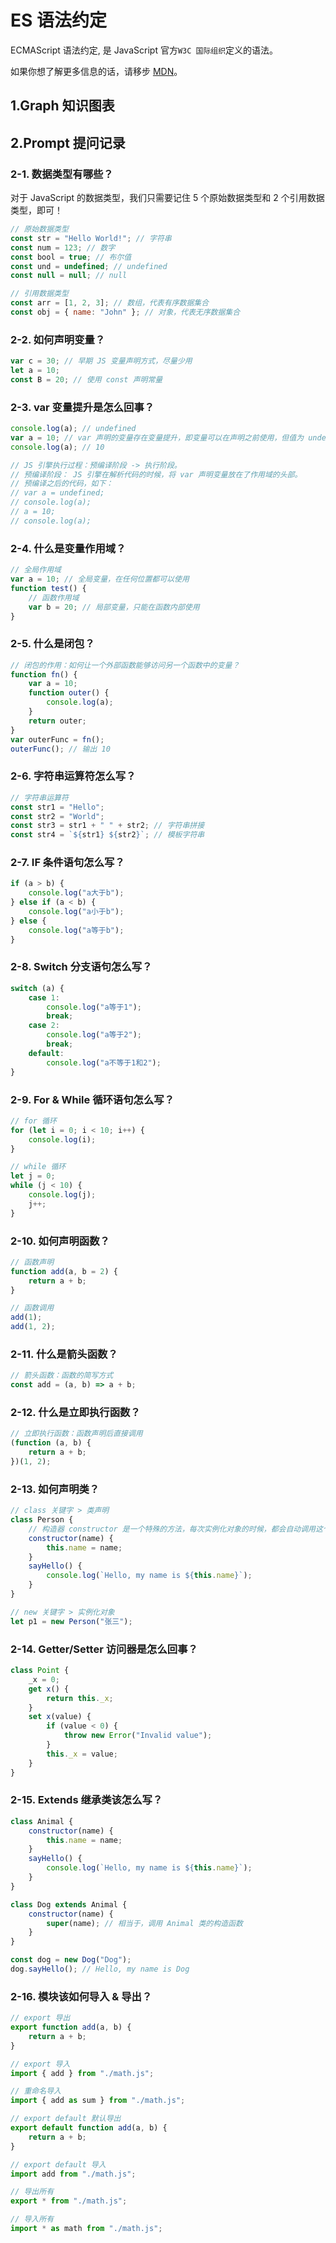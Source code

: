 # ES 语法约定

ECMAScript 语法约定, 是 JavaScript 官方`W3C 国际组织`定义的语法。

如果你想了解更多信息的话，请移步 [MDN](https://developer.mozilla.org/zh-CN/docs/Learn/JavaScript)。

## 1.Graph 知识图表

<Mind :data="data" height="600" />
<script setup>
import { onMounted, ref } from "vue";
const data = ref({
			data: {
				text: "ES 语法",
			},
			children: [
				{ data: { text: "数据类型：原始数据 & 引用数据" } },
				{ data: { text: "变量：声明变量 & 变量提升 & 变量作用域 & 闭包" } },
				{ data: { text: "运算符：算术 & 比较 & 逻辑 & 赋值 & 字符串" } },
				{ data: { text: "语句：If 条件判断 & Switch 分支 & For、While循环" } },
				{ data: { text: "函数：声明函数 & 箭头函数 & 立即执行函数" } },
				{ data: { text: "面向对象：声明类 & 构造器 & 实例化 & 访问器 & 继承" } },
				{ data: { text: "模块化：导入 & 导出" } },
			],
		})
</script>

## 2.Prompt 提问记录

### 2-1. 数据类型有哪些？

对于 JavaScript 的数据类型，我们只需要记住 5 个原始数据类型和 2 个引用数据类型，即可！

```js
// 原始数据类型
const str = "Hello World!"; // 字符串
const num = 123; // 数字
const bool = true; // 布尔值
const und = undefined; // undefined
const null = null; // null

// 引用数据类型
const arr = [1, 2, 3]; // 数组，代表有序数据集合
const obj = { name: "John" }; // 对象，代表无序数据集合
```

### 2-2. 如何声明变量？

```js
var c = 30; // 早期 JS 变量声明方式，尽量少用
let a = 10;
const B = 20; // 使用 const 声明常量
```

### 2-3. var 变量提升是怎么回事？

```js
console.log(a); // undefined
var a = 10; // var 声明的变量存在变量提升，即变量可以在声明之前使用，但值为 undefined
console.log(a); // 10

// JS 引擎执行过程：预编译阶段 -> 执行阶段。
// 预编译阶段： JS 引擎在解析代码的时候，将 var 声明变量放在了作用域的头部。
// 预编译之后的代码，如下：
// var a = undefined;
// console.log(a);
// a = 10;
// console.log(a);
```

### 2-4. 什么是变量作用域？

```js
// 全局作用域
var a = 10; // 全局变量，在任何位置都可以使用
function test() {
	// 函数作用域
	var b = 20; // 局部变量，只能在函数内部使用
}
```

### 2-5. 什么是闭包？

```js
// 闭包的作用：如何让一个外部函数能够访问另一个函数中的变量？
function fn() {
	var a = 10;
	function outer() {
		console.log(a);
	}
	return outer;
}
var outerFunc = fn();
outerFunc(); // 输出 10
```

### 2-6. 字符串运算符怎么写？

```js
// 字符串运算符
const str1 = "Hello";
const str2 = "World";
const str3 = str1 + " " + str2; // 字符串拼接
const str4 = `${str1} ${str2}`; // 模板字符串
```

### 2-7. IF 条件语句怎么写？

```js
if (a > b) {
	console.log("a大于b");
} else if (a < b) {
	console.log("a小于b");
} else {
	console.log("a等于b");
}
```

### 2-8. Switch 分支语句怎么写？

```js
switch (a) {
	case 1:
		console.log("a等于1");
		break;
	case 2:
		console.log("a等于2");
		break;
	default:
		console.log("a不等于1和2");
}
```

### 2-9. For & While 循环语句怎么写？

```js
// for 循环
for (let i = 0; i < 10; i++) {
	console.log(i);
}

// while 循环
let j = 0;
while (j < 10) {
	console.log(j);
	j++;
}
```

### 2-10. 如何声明函数？

```js
// 函数声明
function add(a, b = 2) {
	return a + b;
}

// 函数调用
add(1);
add(1, 2);
```

### 2-11. 什么是箭头函数？

```js
// 箭头函数：函数的简写方式
const add = (a, b) => a + b;
```

### 2-12. 什么是立即执行函数？

```js
// 立即执行函数：函数声明后直接调用
(function (a, b) {
	return a + b;
})(1, 2);
```

### 2-13. 如何声明类？

```js
// class 关键字 > 类声明
class Person {
	// 构造器 constructor 是一个特殊的方法，每次实例化对象的时候，都会自动调用这个方法
	constructor(name) {
		this.name = name;
	}
	sayHello() {
		console.log(`Hello, my name is ${this.name}`);
	}
}

// new 关键字 > 实例化对象
let p1 = new Person("张三");
```

### 2-14. Getter/Setter 访问器是怎么回事？

```js
class Point {
	_x = 0;
	get x() {
		return this._x;
	}
	set x(value) {
		if (value < 0) {
			throw new Error("Invalid value");
		}
		this._x = value;
	}
}
```

### 2-15. Extends 继承类该怎么写？

```js
class Animal {
	constructor(name) {
		this.name = name;
	}
	sayHello() {
		console.log(`Hello, my name is ${this.name}`);
	}
}

class Dog extends Animal {
	constructor(name) {
		super(name); // 相当于，调用 Animal 类的构造函数
	}
}

const dog = new Dog("Dog");
dog.sayHello(); // Hello, my name is Dog
```

### 2-16. 模块该如何导入 & 导出？

```js
// export 导出
export function add(a, b) {
	return a + b;
}

// export 导入
import { add } from "./math.js";

// 重命名导入
import { add as sum } from "./math.js";

// export default 默认导出
export default function add(a, b) {
	return a + b;
}

// export default 导入
import add from "./math.js";

// 导出所有
export * from "./math.js";

// 导入所有
import * as math from "./math.js";
```
